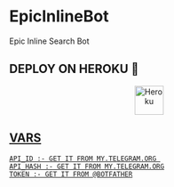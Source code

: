 # EpicInlineBot
Epic Inline Search Bot 

## DEPLOY ON HEROKU 🚀

<p align="center"><a href="https://heroku.com/deploy?template=https://github.com/EpicBotSl/EpicInlineBot"><img align="center" alt="Heroku" width="52px" src="https://www.nicepng.com/png/full/223-2233246_heroku-logo-salesforce-heroku.png"></p>
 

 
## VARS

```
API_ID :- GET IT FROM MY.TELEGRAM.ORG 
API_HASH :- GET IT FROM MY.TELEGRAM.ORG
TOKEN :- GET IT FROM @BOTFATHER
```

